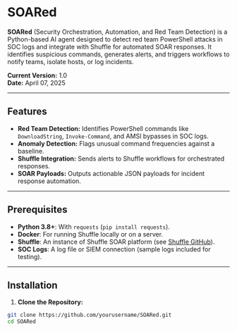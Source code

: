 # SOARed

**SOARed** (Security Orchestration, Automation, and Red Team Detection) is a Python-based AI agent designed to detect red team PowerShell attacks in SOC logs and integrate with Shuffle for automated SOAR responses. It identifies suspicious commands, generates alerts, and triggers workflows to notify teams, isolate hosts, or log incidents.

**Current Version:** 1.0  
**Date:** April 07, 2025

---

## Features

- **Red Team Detection:** Identifies PowerShell commands like `DownloadString`, `Invoke-Command`, and AMSI bypasses in SOC logs.
- **Anomaly Detection:** Flags unusual command frequencies against a baseline.
- **Shuffle Integration:** Sends alerts to Shuffle workflows for orchestrated responses.
- **SOAR Payloads:** Outputs actionable JSON payloads for incident response automation.

---

## Prerequisites

- **Python 3.8+**: With `requests` (`pip install requests`).
- **Docker**: For running Shuffle locally or on a server.
- **Shuffle**: An instance of Shuffle SOAR platform (see [Shuffle GitHub](https://github.com/Shuffle/Shuffle)).
- **SOC Logs**: A log file or SIEM connection (sample logs included for testing).

---

## Installation

1. **Clone the Repository:**
```bash
git clone https://github.com/yourusername/SOARed.git
cd SOARed
